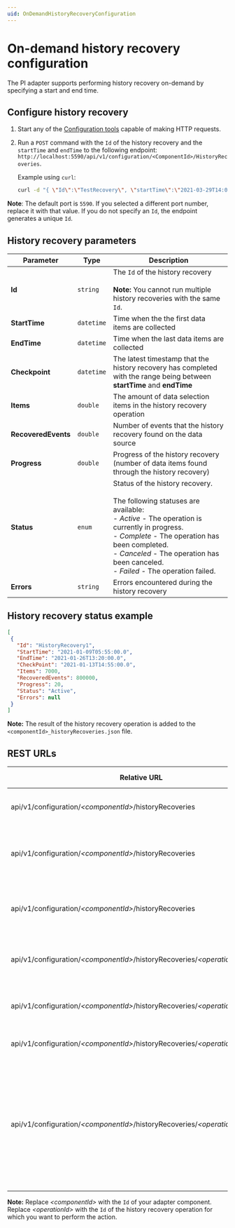 ```yaml
---
uid: OnDemandHistoryRecoveryConfiguration
---
```


# On-demand history recovery configuration

The PI adapter supports performing history recovery on-demand by specifying a start and end time.

## Configure history recovery

1. Start any of the [Configuration tools](xref:ConfigurationTools) capable of making HTTP requests.
2. Run a `POST` command with the `Id` of the history recovery and the `startTime` and `endTime` to the following endpoint: `http://localhost:5590/api/v1/configuration/<ComponentId>/HistoryRecoveries`.

    Example using `curl`:

    ```bash
    curl -d "{ \"Id\":\"TestRecovery\", \"startTime\":\"2021-03-29T14:00:30Z\", \"endTime\":\"2021-03-29T15:00:15Z\"  }" -X POST "http://localhost:5590/api/v1/configuration/<ComponentId>/HistoryRecoveries"
    ```

**Note**: The default port is `5590`. If you selected a different port number, replace it with that value. If you do not specify an `Id`, the endpoint generates a unique `Id`.

## History recovery parameters

Parameter | Type| Description
---------|----------|---------
 **Id** | `string` | The `Id` of the history recovery<br><br> **Note:** You cannot run multiple history recoveries with the same `Id`.
 **StartTime** | `datetime` | Time when the the first data items are collected
 **EndTime** | `datetime`| Time when the last data items are collected
| **Checkpoint** | `datetime` | The latest timestamp that the history recovery has completed with the range being between **startTime** and **endTime**
| **Items** | `double` | The amount of data selection items in the history recovery operation
| **RecoveredEvents** | `double` | Number of events that the history recovery found on the data source
| **Progress** | `double` | Progress of the history recovery (number of data items found through the history recovery)
| **Status** | `enum` | Status of the history recovery.<br><br>The following statuses are available:<br> - *Active* - The operation is currently in progress.<br>- *Complete* - The operation has been completed.<br>- *Canceled* - The operation has been canceled.<br>- *Failed* - The operation failed.
| **Errors** | `string` | Errors encountered during the history recovery

## History recovery status example

```json
[
 { 
   "Id": "HistoryRecovery1", 
   "StartTime": "2021-01-09T05:55:00.0", 
   "EndTime": "2021-01-26T13:20:00.0", 
   "CheckPoint": "2021-01-13T14:55:00.0", 
   "Items": 7000, 
   "RecoveredEvents": 800000, 
   "Progress": 20, 
   "Status": "Active", 
   "Errors": null 
 }
] 
```

**Note:** The result of the history recovery operation is added to the `<componentId>_historyRecoveries.json` file.

## REST URLs

| Relative URL                                   | HTTP verb | Action |
|------------------------------------------------|-----------|--------|
| api/v1/configuration/_\<componentId>_/historyRecoveries | `GET`       | Returns all history recoveries statuses
| api/v1/configuration/_\<componentId>_/historyRecoveries | `POST`       | Initiates a new history recovery and returns the `Id` of the operation
| api/v1/configuration/_\<componentId>_/historyRecoveries | `DELETE`      | Cancels all active history recovery operations and removes states
| api/v1/configuration/_\<componentId>_/historyRecoveries/_\<operationId>_ |  `GET`    | Gets the status of an individual history recovery
| api/v1/configuration/_\<componentId>_/historyRecoveries/_\<operationId>_ | `DELETE`       | Cancels history recovery and removes the state |
| api/v1/configuration/_\<componentId>_/historyRecoveries/_\<operationId>_/cancel | `POST` | Cancels history recovery|
| api/v1/configuration/_\<componentId>_/historyRecoveries/_\<operationId>_/resume | `POST` | Resumes canceled or failed history recovery operation (`202`) from the checkpoint<br><br>**Note:** If the `<operationId>` is not found, a 404 HTTP error message is returned.  |

**Note:** Replace _\<componentId>_ with the `Id` of your adapter component. Replace _\<operationId>_ with the `Id` of the history recovery operation for which you want to perform the action.
